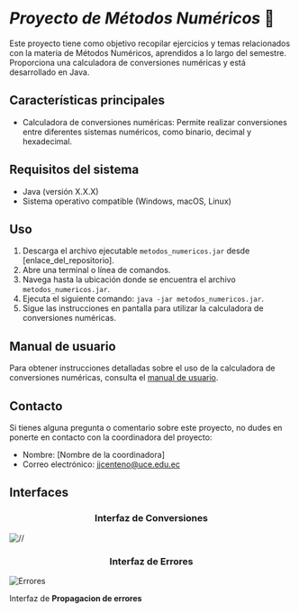 # *Proyecto de Métodos Numéricos* :clap:

Este proyecto tiene como objetivo recopilar ejercicios y temas relacionados con la materia de Métodos Numéricos, aprendidos a lo largo del semestre. Proporciona una calculadora de conversiones numéricas y está desarrollado en Java.

## Características principales

- Calculadora de conversiones numéricas: Permite realizar conversiones entre diferentes sistemas numéricos, como binario, decimal y hexadecimal.

## Requisitos del sistema

- Java (versión X.X.X)
- Sistema operativo compatible (Windows, macOS, Linux)

## Uso
1. Descarga el archivo ejecutable `metodos_numericos.jar` desde [enlace_del_repositorio].
2. Abre una terminal o línea de comandos.
3. Navega hasta la ubicación donde se encuentra el archivo `metodos_numericos.jar`.
4. Ejecuta el siguiente comando: `java -jar metodos_numericos.jar`.
5. Sigue las instrucciones en pantalla para utilizar la calculadora de conversiones numéricas.

## Manual de usuario

Para obtener instrucciones detalladas sobre el uso de la calculadora de conversiones numéricas, consulta el [manual de usuario](enlace_al_manual_de_usuario).

## Contacto

Si tienes alguna pregunta o comentario sobre este proyecto, no dudes en ponerte en contacto con la coordinadora del proyecto:

- Nombre: [Nombre de la coordinadora]
- Correo electrónico: jjcenteno@uce.edu.ec

## **Interfaces**
<h3 align="center"> Interfaz de Conversiones </h3>

![//](https://github.com/JohanLlanga/MetodosNumericos/assets/134894866/18de671c-2ecd-44ad-8d3f-24850116a044)

<h3 align="center"> Interfaz de Errores </h3>

  
![Errores](https://github.com/JohanLlanga/MetodosNumericos/assets/134894866/e96f3fe7-44f7-4f7e-9326-0dee1f556d0c)

Interfaz de **Propagacion de errores**
